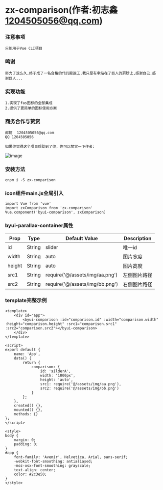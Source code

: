 # zx-comparison(作者:初志鑫<1204505056@qq.com>)

### 注意事项
```
只能用于Vue CLI项目

```

### 鸣谢
```
努力了这么久,终于成了一名合格的代码搬运工,我只是有幸站在了巨人的肩膀上,感谢自己,感谢巨人...

```

### 实现功能
```
1.实现了fas图标的全部集成
2.提供了更简单的图标使用方案

```

### 商务合作与赞赏
```
邮箱  1204505056@qq.com
QQ 1204505056

如果你觉得这个项目帮助到了你，你可以赞赏一下作者:
```
![image](https://raw.githubusercontent.com/chuzhixin/donate/master/donation.png)

### 安装方法
```
cnpm i -S zx-comparison

```

### icon组件main.js全局引入
```
import Vue from 'vue'
import zxComparison from 'zx-comparison'
Vue.component('byui-comparison', zxComparison)

```

### byui-parallax-container属性

| Prop   |      Type      |  Default Value | Description
|----------	|:-------------:|------							|------			|
| id		|  String		| slider						| 唯一id		|
| width		|  String		| auto							| 图片宽度		|
| height	|  String		| auto							| 图片高度		|
| src1		|  String		| require('@/assets/img/aa.png')| 左侧图片路径	|
| src2		|  String		| require('@/assets/img/bb.png')| 右侧图片路径	|

### template完整示例
```
<template>
	<div id="app">
		<byui-comparison :id="comparison.id" :width="comparison.width" :height="comparison.height" :src1="comparison.src1" :src2="comparison.src2"></byui-comparison>
	</div>
</template>

<script>
export default {
	name: 'App',
	data() {
		return {
			comparison: {
				id: 'silderA',
				width: '1000px',
				height: 'auto',
				src1: require('@/assets/img/aa.png'),
				src2: require('@/assets/img/bb.png')
			}
		};
	},
	created() {},
	mounted() {},
	methods: {}
};
</script>

<style>
body {
	margin: 0;
	padding: 0;
}
#app {
	font-family: 'Avenir', Helvetica, Arial, sans-serif;
	-webkit-font-smoothing: antialiased;
	-moz-osx-font-smoothing: grayscale;
	text-align: center;
	color: #2c3e50;
}
</style>



```

 
 
 
